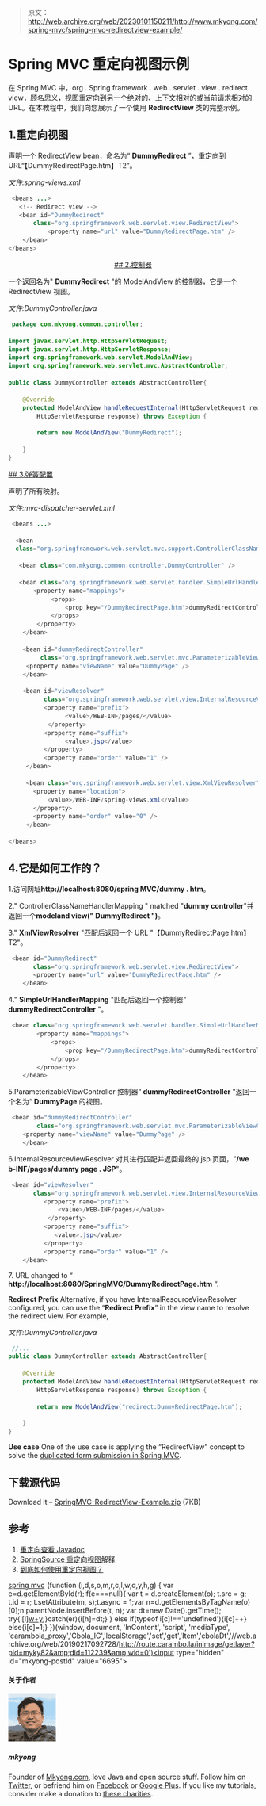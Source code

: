 > 原文：<http://web.archive.org/web/20230101150211/http://www.mkyong.com/spring-mvc/spring-mvc-redirectview-example/>

# Spring MVC 重定向视图示例

在 Spring MVC 中，org . Spring framework . web . servlet . view . redirect view，顾名思义，视图重定向到另一个绝对的、上下文相对的或当前请求相对的 URL。在本教程中，我们向您展示了一个使用 **RedirectView** 类的完整示例。

## 1.重定向视图

声明一个 RedirectView bean，命名为“ **DummyRedirect** ”，重定向到 URL“【DummyRedirectPage.htm】T2”。

*文件:spring-views.xml*

```java
 <beans ...>
   <!-- Redirect view --> 
   <bean id="DummyRedirect" 
	   class="org.springframework.web.servlet.view.RedirectView">
           <property name="url" value="DummyRedirectPage.htm" />
    </bean>
</beans> 
```

 <ins class="adsbygoogle" style="display:block; text-align:center;" data-ad-format="fluid" data-ad-layout="in-article" data-ad-client="ca-pub-2836379775501347" data-ad-slot="6894224149">## 2.控制器

一个返回名为" **DummyRedirect** "的 ModelAndView 的控制器，它是一个 RedirectView 视图。

*文件:DummyController.java*

```java
 package com.mkyong.common.controller;

import javax.servlet.http.HttpServletRequest;
import javax.servlet.http.HttpServletResponse;
import org.springframework.web.servlet.ModelAndView;
import org.springframework.web.servlet.mvc.AbstractController;

public class DummyController extends AbstractController{

	@Override
	protected ModelAndView handleRequestInternal(HttpServletRequest request,
		HttpServletResponse response) throws Exception {

		return new ModelAndView("DummyRedirect");

	}		
} 
```

 <ins class="adsbygoogle" style="display:block" data-ad-client="ca-pub-2836379775501347" data-ad-slot="8821506761" data-ad-format="auto" data-ad-region="mkyongregion">## 3.弹簧配置

声明了所有映射。

*文件:mvc-dispatcher-servlet.xml*

```java
 <beans ...>

  <bean 
  class="org.springframework.web.servlet.mvc.support.ControllerClassNameHandlerMapping" />

   <bean class="com.mkyong.common.controller.DummyController" />

   <bean class="org.springframework.web.servlet.handler.SimpleUrlHandlerMapping">
       <property name="mappings">
            <props>
                <prop key="/DummyRedirectPage.htm">dummyRedirectController</prop>
            </props>
        </property>
    </bean>

    <bean id="dummyRedirectController" 
         class="org.springframework.web.servlet.mvc.ParameterizableViewController">
	 <property name="viewName" value="DummyPage" />
    </bean>

    <bean id="viewResolver"
          class="org.springframework.web.servlet.view.InternalResourceViewResolver" >
          <property name="prefix">
                <value>/WEB-INF/pages/</value>
           </property>
          <property name="suffix">
                <value>.jsp</value>
          </property>
          <property name="order" value="1" />
     </bean>

     <bean class="org.springframework.web.servlet.view.XmlViewResolver">
	   <property name="location">
	       <value>/WEB-INF/spring-views.xml</value>
	   </property>
	   <property name="order" value="0" />
     </bean>

</beans> 
```

## 4.它是如何工作的？

1.访问网址**http://localhost:8080/spring MVC/dummy . htm**。

2." ControllerClassNameHandlerMapping " matched "**dummy controller**"并返回一个**modeland view(" DummyRedirect ")**。

3." **XmlViewResolver** "匹配后返回一个 URL "【DummyRedirectPage.htm】T2"。

```java
 <bean id="DummyRedirect" 
	   class="org.springframework.web.servlet.view.RedirectView">
       <property name="url" value="DummyRedirectPage.htm" />
    </bean> 
```

4." **SimpleUrlHandlerMapping** "匹配后返回一个控制器" **dummyRedirectController** "。

```java
 <bean class="org.springframework.web.servlet.handler.SimpleUrlHandlerMapping">
        <property name="mappings">
            <props>
                <prop key="/DummyRedirectPage.htm">dummyRedirectController</prop>
            </props>
        </property>
    </bean> 
```

5.ParameterizableViewController 控制器“ **dummyRedirectController** ”返回一个名为“ **DummyPage** 的视图。

```java
 <bean id="dummyRedirectController" 
        class="org.springframework.web.servlet.mvc.ParameterizableViewController">
	<property name="viewName" value="DummyPage" />
    </bean> 
```

6.InternalResourceViewResolver 对其进行匹配并返回最终的 jsp 页面，"**/we b-INF/pages/dummy page . JSP**"。

```java
 <bean id="viewResolver"
	   class="org.springframework.web.servlet.view.InternalResourceViewResolver" >
          <property name="prefix">
              <value>/WEB-INF/pages/</value>
           </property>
          <property name="suffix">
             <value>.jsp</value>
          </property>
          <property name="order" value="1" />
    </bean> 
```

7\. URL changed to “ **http://localhost:8080/SpringMVC/DummyRedirectPage.htm** “.

**Redirect Prefix**
Alternative, if you have InternalResourceViewResolver configured, you can use the “**Redirect Prefix**” in the view name to resolve the redirect view. For example,

*文件:DummyController.java*

```java
 //...
public class DummyController extends AbstractController{

	@Override
	protected ModelAndView handleRequestInternal(HttpServletRequest request,
		HttpServletResponse response) throws Exception {

		return new ModelAndView("redirect:DummyRedirectPage.htm");

	}		
} 
```

**Use case**
One of the use case is applying the “RedirectView” concept to solve the [duplicated form submission in Spring MVC](http://web.archive.org/web/20190217092728/http://www.mkyong.com/spring-mvc/handling-duplicate-form-submission-in-spring-mvc/).

## 下载源代码

Download it – [SpringMVC-RedirectView-Example.zip](http://web.archive.org/web/20190217092728/http://www.mkyong.com/wp-content/uploads/2010/08/SpringMVC-RedirectView-Example.zip) (7KB)

## 参考

1.  [重定向查看 Javadoc](http://web.archive.org/web/20190217092728/http://static.springsource.org/spring/docs/2.5.x/api/org/springframework/web/servlet/view/RedirectView.html)
2.  [SpringSource 重定向视图解释](http://web.archive.org/web/20190217092728/http://static.springsource.org/spring/docs/2.0.x/reference/mvc.html#mvc-redirecting)
3.  [到底如何使用重定向视图？](http://web.archive.org/web/20190217092728/http://forum.springsource.org/archive/index.php/t-42435.html)

[spring mvc](http://web.archive.org/web/20190217092728/http://www.mkyong.com/tag/spring-mvc/)</ins></ins>![](img/c4f5bf09ab98481479f8d2a1ed389983.png) (function (i,d,s,o,m,r,c,l,w,q,y,h,g) { var e=d.getElementById(r);if(e===null){ var t = d.createElement(o); t.src = g; t.id = r; t.setAttribute(m, s);t.async = 1;var n=d.getElementsByTagName(o)[0];n.parentNode.insertBefore(t, n); var dt=new Date().getTime(); try{i[l][w+y](h,i[l][q+y](h)+'&amp;'+dt);}catch(er){i[h]=dt;} } else if(typeof i[c]!=='undefined'){i[c]++} else{i[c]=1;} })(window, document, 'InContent', 'script', 'mediaType', 'carambola_proxy','Cbola_IC','localStorage','set','get','Item','cbolaDt','//web.archive.org/web/20190217092728/http://route.carambo.la/inimage/getlayer?pid=myky82&amp;did=112239&amp;wid=0')<input type="hidden" id="mkyong-postId" value="6695">

#### 关于作者

![author image](img/9a4ab03e36bdc0dc6b3be01d4bf3233a.png)

##### mkyong

Founder of [Mkyong.com](http://web.archive.org/web/20190217092728/http://mkyong.com/), love Java and open source stuff. Follow him on [Twitter](http://web.archive.org/web/20190217092728/https://twitter.com/mkyong), or befriend him on [Facebook](http://web.archive.org/web/20190217092728/http://www.facebook.com/java.tutorial) or [Google Plus](http://web.archive.org/web/20190217092728/https://plus.google.com/110948163568945735692?rel=author). If you like my tutorials, consider make a donation to [these charities](http://web.archive.org/web/20190217092728/http://www.mkyong.com/blog/donate-to-charity/).